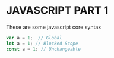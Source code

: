 # JAVASCRIPT PART 1
These are some javascript core syntax
```javascript
var a = 1;  // Global
let a = 1; // Blocked Scope
const a = 1; // Unchangeable 
```
